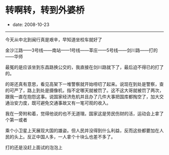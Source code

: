 # 转啊转，转到外婆桥

- date: 2008-10-23

--------------------------


今天从中北到闽行真是艰辛，早知道坐校车就好了



金沙江路——3号线——南站——1号线——莘庄——5号线——剑川路——打的——华师



最冤的是应该坐到东昌路换公交的，我直接在剑川路就下了，最后迫不得已的打了的。



的哥还真有意思，看见高架下一堆警察就开始唠叨了起来。说现在到处是警察，查的可严了，路上到处是摄像机，指不定哪天就被罚了。这不这大哥就被罚了两次，跟我一直在抱怨这事。说国家经济危机并且办了几件大事把国库都掏空了，加大交通治安力度，既可避免交通事故又有一笔可观的收入。



我在一旁附和着，觉得他说的也不无道理。国家这是劳民伤财的活，运动会上拿了个第一或者

乘个小卫星上天展现大国的雄姿。但人民并没得到什么利益，反而这些都要加在人民的头上。反正中国人多，一人拿个十块么也差不多了。





打的还是没赶上面试的泡泡上
